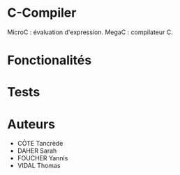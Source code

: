 # C-Compiler
MicroC : évaluation d'expression.
MegaC : compilateur C.

# Fonctionalités

# Tests

# Auteurs
- CÔTE Tancrède 
- DAHER Sarah
- FOUCHER Yannis
- VIDAL Thomas
